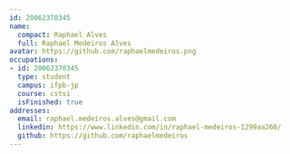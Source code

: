 ```yaml
---
id: 20062370345
name:
  compact: Raphael Alves
  full: Raphael Medeiros Alves
avatar: https://github.com/raphaelmedeiros.png
occupations:
- id: 20062370345
  type: student
  campus: ifpb-jp
  course: cstsi
  isFinished: true
addresses:
  email: raphael.medeiros.alves@gmail.com
  linkedin: https://www.linkedin.com/in/raphael-medeiros-1299aa260/
  github: https://github.com/raphaelmedeiros
---
```

